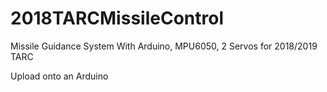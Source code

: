 # 2018TARCMissileControl
Missile Guidance System With Arduino, MPU6050, 2 Servos for 2018/2019 TARC


Upload onto an Arduino
